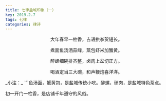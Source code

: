 ```yaml
---
title: 七律盐城印象（一）
key: 2019.2.7
tags: 七律
categories: 律诗
---
```


<p align="center">大年春早一柱香，吉语拱拳贺短长。
</p>
<p align="center">煮面鱼汤洒蒜绿，蒸包虾米加蟹黄。
</p>
<p align="center">醉螺细碗排齐整，卤肉上盆切正方。
</p>
<p align="center">喝酒定当三大碗，和声鞭炮喜洋洋。
</p>
_小注：_
```鱼汤面，蟹黄包，是盐城传统小吃。醉螺，硝肉，是盐城特色茶点。

初一开门一柱香，是店铺千年遵守的风俗。

```